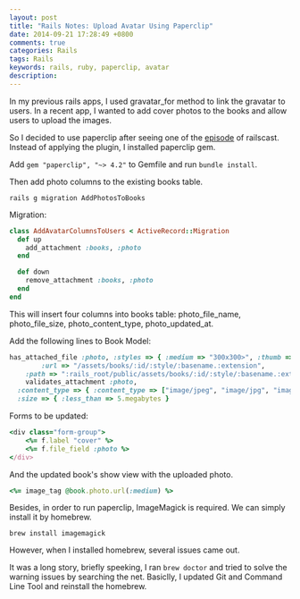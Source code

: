 ```yaml
---
layout: post
title: "Rails Notes: Upload Avatar Using Paperclip"
date: 2014-09-21 17:28:49 +0800
comments: true
categories: Rails
tags: Rails
keywords: rails, ruby, paperclip, avatar
description: 
---
```


In my previous rails apps, I used gravatar_for method to link the gravatar to users. In a recent app, I wanted to add cover photos to the books and allow users to upload the images.

So I decided to use paperclip after seeing one of the [episode](http://railscasts.com/episodes/134-paperclip) of railscast. Instead of applying the plugin, I installed paperclip gem.

Add `gem "paperclip", "~> 4.2"` to Gemfile and run `bundle install`.

Then add photo columns to the existing books table.

<!-- more -->

`rails g migration AddPhotosToBooks`

Migration:

```ruby
class AddAvatarColumnsToUsers < ActiveRecord::Migration
  def up
    add_attachment :books, :photo
  end

  def down
    remove_attachment :books, :photo
  end
end
```

This will insert four columns into books table: photo_file_name, photo_file_size, photo_content_type, photo_updated_at.

Add the following lines to Book Model:

```ruby
has_attached_file :photo, :styles => { :medium => "300x300>", :thumb => "100x100>" }, :default_url => "missing.png",
		:url => "/assets/books/:id/:style/:basename.:extension",
  	:path => ":rails_root/public/assets/books/:id/:style/:basename.:extension"
	validates_attachment :photo, 
  :content_type => { :content_type => ["image/jpeg", "image/jpg", "image/gif", "image/png"] },
  :size => { :less_than => 5.megabytes }
```

Forms to be updated:

```ruby
<div class="form-group">
	<%= f.label "cover" %>
	<%= f.file_field :photo %>
</div>
```

And the updated book's show view with the uploaded photo.

```ruby
<%= image_tag @book.photo.url(:medium) %>
```

Besides, in order to run paperclip, ImageMagick is required. We can simply install it by homebrew.

`brew install imagemagick`

However, when I installed homebrew, several issues came out.

It was a long story, briefly speeking, I ran `brew doctor` and tried to solve the warning issues by searching the net. Basiclly, I updated Git and Command Line Tool and reinstall the homebrew.




